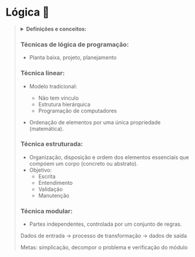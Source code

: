 # Lógica 🧮

<blockquote>
  <details>
    <summary><strong>Definições e conceitos:</strong></summary>
    </br>
- Problema é uma questão que foge a uma determinada regra, ou melhor é um desvio de percurso, o qual impede de atingir um objetivo com eficiência e eficácia.</br>
- Parte da filosofia que trata das formas do pensamento em geral (dedução, indução, hipótese, inferência, etc.) E das operações intelectuais que visam à determinação do que é verdadeiro ou não.</br>
- Organização e planejamento das instruções, assertivas em um algoritmo, a fim de viabilizar a implantação de um programa.</br>
- Instruções detalhadas.</br>
</details>

### Técnicas de lógica de programação:

- Planta baixa, projeto, planejamento

### Técnica linear:

- Modelo tradicional:
    - Não tem vínculo
    - Estrutura hierárquica
    - Programação de computadores

- Ordenação de elementos por uma única propriedade (matemática).

### Técnica estruturada:

- Organização, disposição e ordem dos elementos essenciais que compóem um corpo (concreto ou abstrato).
- Objetivo:
    - Escrita
    - Entendimento
    - Validação
    - Manutenção

### Técnica modular:

- Partes independentes, controlada por um conjunto de regras.

Dados de entrada -> processo de transformação -> dados de saída

Metas: simplicação, decompor o problema e verificação do módulo

